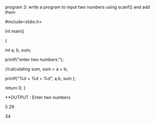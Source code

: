 program 3: write a program to input two numbers using scanf() and add them 

#include<stdio.h>

int main()

{

int a, b, sum;

printf("enter two numbers:");

//calculating sum, sum = a + b;

printf("%d + %d = %d", a,b, sum ); 

return 0; }

**OUTPUT : Enter two numbers 

5 29

34
